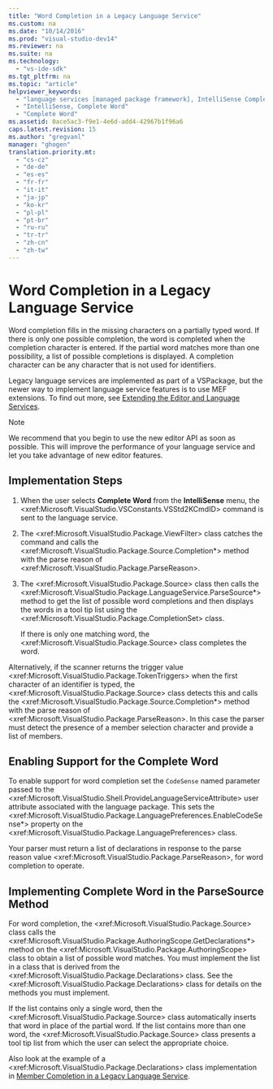 ```yaml
---
title: "Word Completion in a Legacy Language Service"
ms.custom: na
ms.date: "10/14/2016"
ms.prod: "visual-studio-dev14"
ms.reviewer: na
ms.suite: na
ms.technology: 
  - "vs-ide-sdk"
ms.tgt_pltfrm: na
ms.topic: "article"
helpviewer_keywords: 
  - "language services [managed package framework], IntelliSense Complete Word"
  - "IntelliSense, Complete Word"
  - "Complete Word"
ms.assetid: 0ace5ac3-f9e1-4e6d-add4-42967b1f96a6
caps.latest.revision: 15
ms.author: "gregvanl"
manager: "ghogen"
translation.priority.mt: 
  - "cs-cz"
  - "de-de"
  - "es-es"
  - "fr-fr"
  - "it-it"
  - "ja-jp"
  - "ko-kr"
  - "pl-pl"
  - "pt-br"
  - "ru-ru"
  - "tr-tr"
  - "zh-cn"
  - "zh-tw"
---
```

# Word Completion in a Legacy Language Service
Word completion fills in the missing characters on a partially typed word. If there is only one possible completion, the word is completed when the completion character is entered. If the partial word matches more than one possibility, a list of possible completions is displayed. A completion character can be any character that is not used for identifiers.  
  
 Legacy language services are implemented as part of a VSPackage, but the newer way to implement language service features is to use MEF extensions. To find out more, see [Extending the Editor and Language Services](../extensibility/extending-the-editor-and-language-services.md).  
  
> [!NOTE]
>  We recommend that you begin to use the new editor API as soon as possible. This will improve the performance of your language service and let you take advantage of new editor features.  
  
## Implementation Steps  
  
1.  When the user selects **Complete Word** from the **IntelliSense** menu, the \<xref:Microsoft.VisualStudio.VSConstants.VSStd2KCmdID> command is sent to the language service.  
  
2.  The \<xref:Microsoft.VisualStudio.Package.ViewFilter> class catches the command and calls the \<xref:Microsoft.VisualStudio.Package.Source.Completion*> method with the parse reason of \<xref:Microsoft.VisualStudio.Package.ParseReason>.  
  
3.  The \<xref:Microsoft.VisualStudio.Package.Source> class then calls the \<xref:Microsoft.VisualStudio.Package.LanguageService.ParseSource*> method to get the list of possible word completions and then displays the words in a tool tip list using the \<xref:Microsoft.VisualStudio.Package.CompletionSet> class.  
  
     If there is only one matching word, the \<xref:Microsoft.VisualStudio.Package.Source> class completes the word.  
  
 Alternatively, if the scanner returns the trigger value \<xref:Microsoft.VisualStudio.Package.TokenTriggers> when the first character of an identifier is typed, the \<xref:Microsoft.VisualStudio.Package.Source> class detects this and calls the \<xref:Microsoft.VisualStudio.Package.Source.Completion*> method with the parse reason of \<xref:Microsoft.VisualStudio.Package.ParseReason>. In this case the parser must detect the presence of a member selection character and provide a list of members.  
  
## Enabling Support for the Complete Word  
 To enable support for word completion set the `CodeSense` named parameter passed to the \<xref:Microsoft.VisualStudio.Shell.ProvideLanguageServiceAttribute> user attribute associated with the language package. This sets the \<xref:Microsoft.VisualStudio.Package.LanguagePreferences.EnableCodeSense*> property on the \<xref:Microsoft.VisualStudio.Package.LanguagePreferences> class.  
  
 Your parser must return a list of declarations in response to the parse reason value \<xref:Microsoft.VisualStudio.Package.ParseReason>, for word completion to operate.  
  
## Implementing Complete Word in the ParseSource Method  
 For word completion, the \<xref:Microsoft.VisualStudio.Package.Source> class calls the \<xref:Microsoft.VisualStudio.Package.AuthoringScope.GetDeclarations*> method on the \<xref:Microsoft.VisualStudio.Package.AuthoringScope> class to obtain a list of possible word matches. You must implement the list in a class that is derived from the \<xref:Microsoft.VisualStudio.Package.Declarations> class. See the \<xref:Microsoft.VisualStudio.Package.Declarations> class for details on the methods you must implement.  
  
 If the list contains only a single word, then the \<xref:Microsoft.VisualStudio.Package.Source> class automatically inserts that word in place of the partial word. If the list contains more than one word, the \<xref:Microsoft.VisualStudio.Package.Source> class presents a tool tip list from which the user can select the appropriate choice.  
  
 Also look at the example of a \<xref:Microsoft.VisualStudio.Package.Declarations> class implementation in [Member Completion in a Legacy Language Service](../extensibility/member-completion-in-a-legacy-language-service.md).